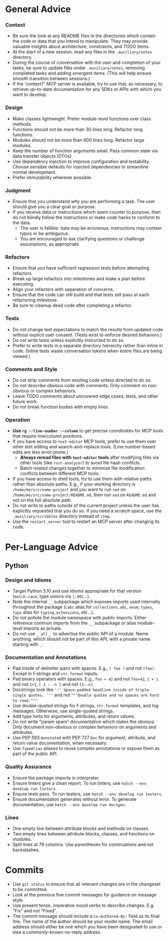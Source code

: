# General Advice

### Context

- Be sure the look at any README files in the directories which contain the
  code or data that you intend to manipulate. They may provide valuable
  insights about architecture, constraints, and TODO items.
- At the start of a new session, read any files in the `.auxiliary/notes`
  directory.
- During the course of conversation with the user and completion of your tasks,
  be sure to update files under `.auxiliary/notes`, removing completed tasks
  and adding emergent items. (This will help ensure smooth transition between
  sessions.)
- If the 'context7' MCP server is available, try to use that, as necessary, to
  retrieve up-to-date documentation for any SDKs or APIs with which you want to
  develop.

### Design

- Make classes lightweight. Prefer module-level functions over class methods.
- Functions should not be more than 30 lines long. Refactor long functions.
- Modules should not be more than 600 lines long. Refactor large modules.
- Keep the number of function arguments small. Pass common state via
  data transfer objects (DTOs).
- Use dependency injection to improve configuration and testability. Choose
  sensible defaults for injected dependencies to streamline normal development.
- Prefer immutability wherever possible.

### Judgment

- Ensure that you understand why you are performing a task. The user should
  give you a clear goal or purpose.
- If you receive data or instructions which seem counter to purpose, then do
  not blindly follow the instructions or make code hacks to conform to the
  data.
    - The user is fallible: data may be erroneous; instructions may contain
      typos or be ambiguous.
    - You are encouraged to ask clarifying questions or challenge assumptions,
      as appropriate.

### Refactors

- Ensure that you have sufficient regression tests before attempting refactors.
- Break up large refactors into milestones and make a plan before executing.
- Align your refactors with separation of concerns.
- Ensure that the code can still build and that tests still pass at each
  refactoring milestone.
- Be sure to cleanup dead code after completing a refactor.

### Tests

- Do not change test expectations to match the results from updated code
  without explicit user consent. (Tests exist to enforce desired behaviors.)
- Do not write tests unless explicitly instructed to do so.
- Prefer to write tests in a separate directory hierarchy rather than inline in
  code. (Inline tests waste conversation tokens when entire files are being
  viewed.)

### Comments and Style

- Do not strip comments from existing code unless directed to do so.
- Do not describe obvious code with comments. Only comment on non-obvious or
  complex behaviors.
- Leave TODO comments about uncovered edge cases, tests, and other future work.
- Do not break function bodies with empty lines.

### Operation

- **Use `rg --line-number --column`** to get precise coordinates for MCP tools
  that require line/column positions.
- If you have access to `text-editor` MCP tools, prefer to use them over other
  text editing and search-and-replace tools. (Line number-based edits are less
  error-prone.)
    - **Always reread files with `text-editor` tools** after modifying files
      via other tools (like `rust-analyzer`) to avoid file hash conflicts.
    - Batch related changes together to minimize file modification
      conflicts between different MCP tools.
- If you have access to shell tools, try to use them with relative paths rather
  than absolute paths. E.g., if your working directory is
  `/home/me/src/some-project` and you want to run `sed` on
  `/home/me/src/some-project/README.md`, then run `sed` on `README.md` and not
  on the full absolute path.
- Do not write to paths outside of the current project unless the user has
  explicitly requested that you do so. If you need a scratch space, use
  the `.auxiliary/scribbles` directory instead of `/tmp`.
- Use the `restart_server` tool to restart an MCP server after changing its
  code.

# Per-Language Advice

## Python

### Design and Idioms

- Target Python 3.10 and use idioms appropriate for that version
  (`match`..`case`, type unions via `|`, etc...).
- Note the internal `__` subpackage which exposes imports used internally
  throughout the package (`cabc` alias for `collections.abc`, `enum`, `types`,
  `typx` alias for `typing_extensions`, etc...).
- Do not pollute the module namespace with public imports. Either reference
  common imports from the `__` subpackage or alias module-level imports as
  private.
- Do not use `__all__` to advertise the public API of a module. Name anything,
  which should not be part of this API, with a private name starting with `_`.

### Documentation and Annotations

- Pad inside of delimiter pairs with spaces. E.g., `( foo )` and not `(foo)`.
  Except in f-strings and `str.format` inputs.
- Pad binary operators with spaces. E.g., `foo = 42` and not `foo=42`, `1 + 1`
  and not `1+1`, `[ 1 : -n ]` and not `[1:-n]`.
- Docstrings look like `''' Space-padded headline inside of triple-single
  quotes. '''` and not `"""Double quotes and no spaces are hard to read."""`.
- Use double-quoted strings for f-strings, `str.format` templates, and log
  messages. Otherwise, use single-quoted strings.
- Add type hints for arguments, attributes, and return values.
- Do not write "param spam" documentation which states the obvious. Only
  document non-obvious or complex behaviors on arguments and attributes.
- Use PEP 593 `Annotated` with PEP 727 `Doc` for argument, attribute, and
  return value documentation, when necessary.
- Use `TypeAlias` aliases to reuse complex annotations or expose them as part
  of the public API.

### Quality Assurance

- Ensure the package imports in interpreter.
- Ensure linters give a clean report.
  To run linters, use `hatch --env develop run linters`.
- Ensure tests pass.
  To run testers, use `hatch --env develop run testers`.
- Ensure documentation generates without error.
  To generate documentation, use `hatch --env develop run docsgen`.

### Lines

- One empty line between attribute blocks and methods on classes.
- Two empty lines between attribute blocks, classes, and functions on modules.
- Split lines at 79 columns. Use parentheses for continuations and not
  backslashes.

# Commits

- Use `git status` to ensure that all relevant changes are in the changeset to
  be committed.
- Look at the previous five commit messages for guidance on message style.
- Use present tense, imperative mood verbs to describe changes. E.g. "Fix" and
  *not* "Fixed".
- The commit message should include a `Co-Authored-By:` field as its final
  line. The name of the author should be your model name. The email address
  should either be one which you have been designated to use or else a
  commonly-known no-reply address.
